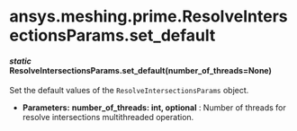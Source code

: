 <a id="ansys-meshing-prime-resolveintersectionsparams-set-default"></a>

# ansys.meshing.prime.ResolveIntersectionsParams.set_default

<a id="ansys.meshing.prime.ResolveIntersectionsParams.set_default"></a>

#### *static* ResolveIntersectionsParams.set_default(number_of_threads=None)

Set the default values of the `ResolveIntersectionsParams` object.

* **Parameters:**
  **number_of_threads: int, optional**
  : Number of threads for resolve intersections multithreaded operation.

<!-- !! processed by numpydoc !! -->
